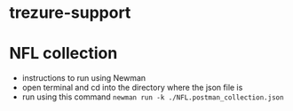# trezure-support

# NFL collection
- instructions to run using Newman
- open terminal and cd into the directory where the json file is
- run using this command `newman run -k ./NFL.postman_collection.json`
